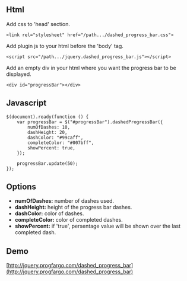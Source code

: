 ## Html

Add css to 'head' section.

```<link rel="stylesheet" href="/path.../dashed_progress_bar.css">```

Add plugin js to your html before the 'body' tag.

```<script src="/path.../jquery.dashed_progress_bar.js"></script>```

Add an empty div in your html where you want the progress bar to be displayed.

```<div id="progressBar"></div>```

## Javascript
```
$(document).ready(function () {
	var progressBar = $("#progressBar").dashedProgressBar({
		numOfDashes: 10,
		dashHeight: 20,
		dashColor: "#99caff",
		completeColor: "#007bff",
		showPercent: true,
	});
	
	progressBar.update(50);
});
```
## Options
- **numOfDashes:** number of dashes used.
- **dashHeight:** height of the progress bar dashes.
- **dashColor:** color of dashes.
- **completeColor:** color of completed dashes.
- **showPercent:** if 'true', persentage value will be shown over the last completed dash.

## Demo
[http://jquery.progfargo.com/dashed_progress_bar](http://jquery.progfargo.com/dashed_progress_bar)